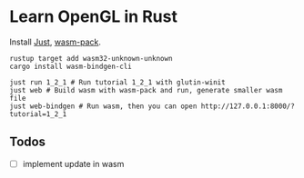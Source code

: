 # Learn OpenGL in Rust

Install [Just](https://github.com/casey/just?tab=readme-ov-file#installation), [wasm-pack](https://rustwasm.github.io/wasm-pack/installer/).

```shell
rustup target add wasm32-unknown-unknown
cargo install wasm-bindgen-cli
```

```shell
just run 1_2_1 # Run tutorial 1_2_1 with glutin-winit
just web # Build wasm with wasm-pack and run, generate smaller wasm file
just web-bindgen # Run wasm, then you can open http://127.0.0.1:8000/?tutorial=1_2_1
```

## Todos

- [ ] implement update in wasm
